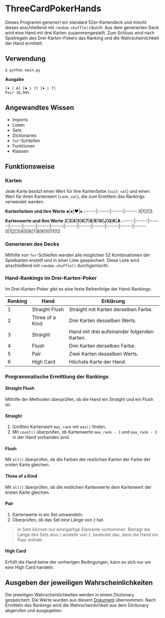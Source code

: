 # ThreeCardPokerHands
Dieses Programm generiert ein standard 52er-Kartendeck und mischt dieses anschließend mit `random.shuffle()`durch.
Aus dem generierten Deck wird eine Hand mit drei Karten zusammengestellt. Zum Schluss wird nach Spielregeln des Drei-Karten-Pokers das Ranking und die Wahrscheinlichkeit der Hand ermittelt.

## Verwendung
```sh-session
$ python main.py
```

**Ausgabe**
```
[♦️ | A] [♣️ | 7] [♦️ | 7]
Pair 16,94%
```

## Angewandtes Wissen
- Imports
- Listen
- Sets
- Dictionaries
- `for`-Schleifen
- Funktionen
- Klassen

## Funktionsweise
### Karten
Jede Karte besitzt einen Wert für ihre Kartenfarbe (`suit_val`) und einen Wert für ihren Kartenwert (`rank_val`), die zum Ermitteln des Rankings verwendet werden.

**Kartenfarben und ihre Werte**
**♣️**|**♦️**|**♥️**|**♠️**
:-----:|:-----:|:-----:|:-----:
0|1|2|3

**Kartenwerte und ihre Werte**
**2**|**3**|**4**|**5**|**6**|**7**|**8**|**9**|**10**|**J**|**Q**|**K**|**A**
:-----:|:-----:|:-----:|:-----:|:-----:|:-----:|:-----:|:-----:|:-----:|:-----:|:-----:|:-----:|:-----:
0|1|2|3|4|5|6|7|8|9|10|11|12

### Generieren des Decks
Mithilfe von `for`-Schleifen werden alle möglichen 52 Kombinationen der Spielkarten erstellt und in einer Liste gespeichert.
Diese Liste wird anschließend mit `random.shuffle()` durchgemischt.

### Hand-Rankings im Drei-Karten-Poker
Im Drei-Karten-Poker gibt es eine feste Reihenfolge der Hand-Rankings:

**Ranking**|**Hand**|**Erklärung**
-----|-----|-----
1|Straight Flush|Straight mit Karten derselben Farbe.
2|Three of a Kind|Drei Karten desselben Werts.
3|Straight|Hand mit drei aufeinander folgenden Karten.
4|Flush|Drei Karten derselben Farbe.
5|Pair|Zwei Karten desselben Werts.
6|High Card|Höchste Karte der Hand.

### Programmatische Ermittlung der Rankings
#### Straight Flush
Mithilfe der Methoden überprüfen, ob die Hand ein Straight und ein Flush ist.

#### Straight
1. Größten Kartenwert `max_rank` mit `max()` finden.
2. Mit `count()` überprüfen, ob Kartenwerte `max_rank - 1` und `max_rank - 2` in der Hand vorhanden sind.

#### Flush
Mit `all()` überprüfen, ob die Farben der restlichen Karten der Farbe der ersten Karte gleichen.

#### Three of a Kind
Mit `all()` überprüfen, ob die restlichen Kartenwerte dem Kartenwert der ersten Karte gleichen.

#### Pair
1. Kartenwerte in ein Set umwandeln.
2. Überprüfen, ob das Set eine Länge von `2` hat.

> In Sets können nur einzigartige Elemente vorkommen. Beträgt die Länge des Sets also `2` anstelle von `3`, bedeutet das, dass die Hand ein Paar enthält.

#### High Card
Erfüllt die Hand keine der vorherigen Bedingungen, kann es sich nur um eine High Card handeln.

## Ausgeben der jeweiligen Wahrscheinlichkeiten
Die jeweiligen Wahrscheinlichkeiten werden in einem Dictionary gespeichert. Die Werte wurden aus diesem [Dokument](http://people.math.sfu.ca/~alspach/comp16) übernommen.
Nach Ermitteln des Rankings wird die Wahrscheinlichkeit aus dem Dictionary abgerufen und ausgegeben.